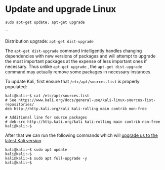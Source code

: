 # Update and upgrade Linux

`sudo apt-get update; apt-get upgrade`

``

Distribution upgrade: `apt-get dist-upgrade`

The `apt-get dist-upgrade` command intelligently handles changing dependencies with new versions of packages and will attempt to upgrade the most important packages at the expense of less important ones if necessary. Thus unlike `apt-get upgrade` , the `apt-get dist-upgrade` command may actually remove some packages in necessary instances.



To update Kali, first ensure that `/etc/apt/sources.list` is properly populated:

```
kali@kali:~$ cat /etc/apt/sources.list
# See https://www.kali.org/docs/general-use/kali-linux-sources-list-repositories/
deb http://http.kali.org/kali kali-rolling main contrib non-free

# Additional line for source packages
# deb-src http://http.kali.org/kali kali-rolling main contrib non-free
kali@kali:~$
```

After that we can run the following commands which will [upgrade us to the latest Kali version](https://www.kali.org/docs/general-use/updating-kali/).

```
kali@kali:~$ sudo apt update
kali@kali:~$
kali@kali:~$ sudo apt full-upgrade -y
kali@kali:~$
```











